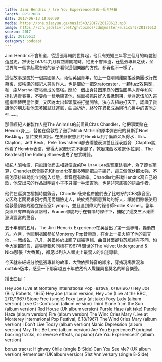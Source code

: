 ```yaml
---
title: Jimi Hendrix / Are You Experienced?五十周年特輯
length: 82612000
date: 2017-06-13 18:00:00
media: https://one.xiaoyuu.ga/music543/2017/20170613.mp3
image: https://cdn.jsdelivr.net/gh/coxmos/cdn@master/music543/20170613.jpg
season: 2017
guid: 20170613
category: podcast
---
```


Jimi Hendrix不會知道，從這張專輯問世算起，他只有短短三年零三個月的時間創造歷史，然後在1970年九月驟然離開地球。他更不會知道，在這張專輯之後，全世界每一個拿起電吉他的孩子看待這個樂器的方式，都再也不一樣了。

這個故事是關於一個美國黑人，兩個英國青年，加上一位剛剛離開搖滾樂團改行做幕後，沒啥錢的經紀人兼製作人。也是關於一把Stratocaster，一顆fuzz效果器，和一座Marshall音箱疊成的高塔。關於一個出身貧困家庭的西雅圖黑人青年如何掙扎過青春期，不要命一樣地練吉他，偷車被抓只好入伍抵刑期，傘兵退伍加入巡迴樂團替明星伴奏，又因為太出鋒頭屢被打壓開除，決心去紐約打天下，認識了賞識他的朋友勸他去英國試試運氣，曲曲折折，終於在異邦成為同行心目中的吉他之神……。

那個經紀人兼製作人是The Animals的前團員Chas Chandler，他把事業賭在Hendrix身上，替他在倫敦找了鼓手Mitch Mithell和原本彈吉他的貝斯手Noel Redding，幫忙安排演出。在美國很憋屈的Hendrix到了倫敦如魚得水，Eric Clapton、Jeff Beck、Pete Townshend都去看他表演並且深表威脅（Clapton說他看了Hendrix表演，覺得大家都玩完不用混了，乾脆東西收收退休拉倒），The Beatles和The Rolling Stones也成了忠實粉絲。

經紀人沒啥錢，只能讓他們去相對便宜的De Lane Lea錄音室錄唱片，為了節省預算，Chandler總會事先和Hendrix花很多時間把曲子編好，這三個傢伙都太強，不需怎麼排練就能立刻進入狀態，錄音極有效率。Chandler也鼓勵Hendrix寫自己的歌，他交出來的作品證明這小子不只彈一手炫吉他，也是非常厲害的詞曲作者。

他們在巡演空檔抓時間錄音，Chandler後來也帶他們去了比較好的CBS錄音室，又因為老闆要求預付費用而翻臉走人，終於找到願意贊助的好人，讓他們賒帳使用倫敦最頂級的獨立錄音室Olympic，並且遇到偉大的錄音師Eddie Kramer。當年英國只有四軌錄音器材，Kramer卻能巧手在有限的條件下，捕捉了這支三人樂團澎湃豐富的聲音。

五十年前的五月，The Jimi Hendrix Experience在英國出了第一張專輯，轟動四方。六月，他回到祖國參加Monterey Pop音樂節，在台上一把火燒了他的電吉他，一戰成名。八月，美國終於出版了這張專輯，曲目封面都和英版頗有不同。如今大家都同意，這張專輯和同樣在1967年問世的The Velvet Underground & Nico那張「大香蕉」，都足以列入人類史上最驚人的出道專輯。

今天就來細細分說這張專輯的故事，大致依照錄音的順序，穿插現場實況和outtake版本，感受一下那穿越五十年依然令人戰慄興奮莫名的琴音樂聲。

播出曲目：

Hey Joe (Live at Monterey International Pop Festival, 6/18/1967)
Hey Joe (Billy Roberts, 1965)
Hey Joe (album version) 
Hey Joe (Live at the BBC, 2/13/1967)
Stone Free (single)
Foxy Lady (alt take)
Foxy Lady (album version)
Love Or Confusion (album version)
Third Stone from the Sun (album version)
Red House (UK album version)
Purple Haze (alt take)
Purple Haze (album version)
Fire (album version)
The Wind Cries Mary (Live at Monterey International Pop Festival, 6/18/1967)
The Wind Cries Mary (album version)
I Don’t Live Today (album version)
Manic Depression (album version)
May This Be Love (album version)
Are You Experienced? (original backing tracks, no reverse effects, no piano)
Are You Experienced? (album version)

bonus tracks:
Highway Chile (single B-Side)
Can You See Me? (UK album version)
Remember (UK album version)
51st Anniversary (single B-Side)

